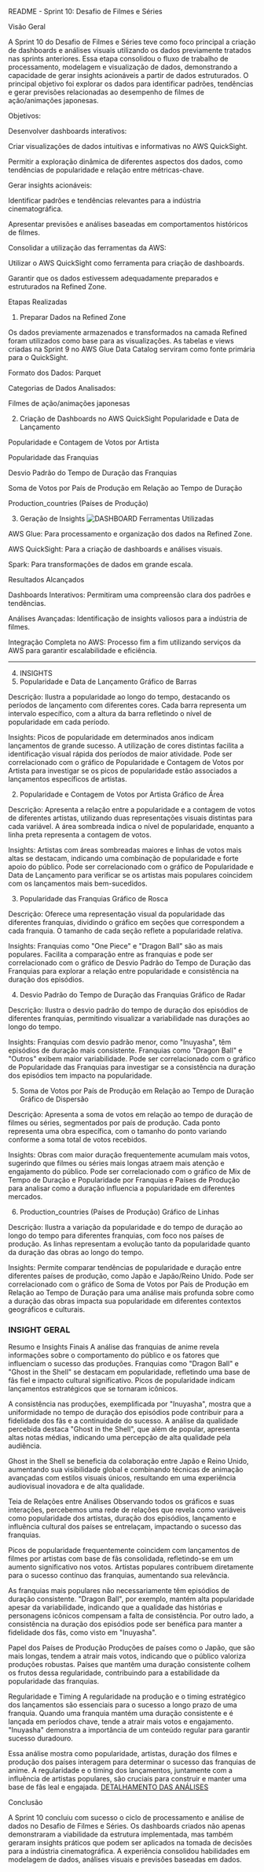 README - Sprint 10: Desafio de Filmes e Séries

Visão Geral

A Sprint 10 do Desafio de Filmes e Séries teve como foco principal a criação de dashboards e análises visuais utilizando os dados previamente tratados nas sprints anteriores. Essa etapa consolidou o fluxo de trabalho de processamento, modelagem e visualização de dados, demonstrando a capacidade de gerar insights acionáveis a partir de dados estruturados. O principal objetivo foi explorar os dados para identificar padrões, tendências e gerar previsões relacionadas ao desempenho de filmes de ação/animações japonesas.

Objetivos:

Desenvolver dashboards interativos:

Criar visualizações de dados intuitivas e informativas no AWS QuickSight.

Permitir a exploração dinâmica de diferentes aspectos dos dados, como tendências de popularidade e relação entre métricas-chave.

Gerar insights acionáveis:

Identificar padrões e tendências relevantes para a indústria cinematográfica.

Apresentar previsões e análises baseadas em comportamentos históricos de filmes.

Consolidar a utilização das ferramentas da AWS:

Utilizar o AWS QuickSight como ferramenta para criação de dashboards.

Garantir que os dados estivessem adequadamente preparados e estruturados na Refined Zone.

Etapas Realizadas

1. Preparar Dados na Refined Zone

Os dados previamente armazenados e transformados na camada Refined foram utilizados como base para as visualizações. As tabelas e views criadas na Sprint 9 no AWS Glue Data Catalog serviram como fonte primária para o QuickSight.

Formato dos Dados: Parquet

Categorias de Dados Analisados:

Filmes de ação/animações japonesas

2. Criação de Dashboards no AWS QuickSight
Popularidade e Data de Lançamento

Popularidade e Contagem de Votos por Artista

Popularidade das Franquias

Desvio Padrão do Tempo de Duração das Franquias

Soma de Votos por País de Produção em Relação ao Tempo de Duração

Production_countries (Países de Produção)

3. Geração de Insights
![DASHBOARD](./Folha_1_2024-12-27T13_49_09_page-0001%20(1).jpg)
Ferramentas Utilizadas

AWS Glue: Para processamento e organização dos dados na Refined Zone.

AWS QuickSight: Para a criação de dashboards e análises visuais.

Spark: Para transformações de dados em grande escala.

Resultados Alcançados

Dashboards Interativos: Permitiram uma compreensão clara dos padrões e tendências.

Análises Avançadas: Identificação de insights valiosos para a indústria de filmes.

Integração Completa no AWS: Processo fim a fim utilizando serviços da AWS para garantir escalabilidade e eficiência.


------------------------------------------------------------------------------------------------------------------------------------

4. INSIGHTS
1. Popularidade e Data de Lançamento
Gráfico de Barras

Descrição: Ilustra a popularidade ao longo do tempo, destacando os períodos de lançamento com diferentes cores. Cada barra representa um intervalo específico, com a altura da barra refletindo o nível de popularidade em cada período.

Insights: Picos de popularidade em determinados anos indicam lançamentos de grande sucesso. A utilização de cores distintas facilita a identificação visual rápida dos períodos de maior atividade. Pode ser correlacionado com o gráfico de Popularidade e Contagem de Votos por Artista para investigar se os picos de popularidade estão associados a lançamentos específicos de artistas.

2. Popularidade e Contagem de Votos por Artista
Gráfico de Área

Descrição: Apresenta a relação entre a popularidade e a contagem de votos de diferentes artistas, utilizando duas representações visuais distintas para cada variável. A área sombreada indica o nível de popularidade, enquanto a linha preta representa a contagem de votos.

Insights: Artistas com áreas sombreadas maiores e linhas de votos mais altas se destacam, indicando uma combinação de popularidade e forte apoio do público. Pode ser correlacionado com o gráfico de Popularidade e Data de Lançamento para verificar se os artistas mais populares coincidem com os lançamentos mais bem-sucedidos.

3. Popularidade das Franquias
Gráfico de Rosca

Descrição: Oferece uma representação visual da popularidade das diferentes franquias, dividindo o gráfico em seções que correspondem a cada franquia. O tamanho de cada seção reflete a popularidade relativa.

Insights: Franquias como "One Piece" e "Dragon Ball" são as mais populares. Facilita a comparação entre as franquias e pode ser correlacionado com o gráfico de Desvio Padrão do Tempo de Duração das Franquias para explorar a relação entre popularidade e consistência na duração dos episódios.

4. Desvio Padrão do Tempo de Duração das Franquias
Gráfico de Radar

Descrição: Ilustra o desvio padrão do tempo de duração dos episódios de diferentes franquias, permitindo visualizar a variabilidade nas durações ao longo do tempo.

Insights: Franquias com desvio padrão menor, como "Inuyasha", têm episódios de duração mais consistente. Franquias como "Dragon Ball" e "Outros" exibem maior variabilidade. Pode ser correlacionado com o gráfico de Popularidade das Franquias para investigar se a consistência na duração dos episódios tem impacto na popularidade.

5. Soma de Votos por País de Produção em Relação ao Tempo de Duração
Gráfico de Dispersão

Descrição: Apresenta a soma de votos em relação ao tempo de duração de filmes ou séries, segmentados por país de produção. Cada ponto representa uma obra específica, com o tamanho do ponto variando conforme a soma total de votos recebidos.

Insights: Obras com maior duração frequentemente acumulam mais votos, sugerindo que filmes ou séries mais longas atraem mais atenção e engajamento do público. Pode ser correlacionado com o gráfico de Mix de Tempo de Duração e Popularidade por Franquias e Países de Produção para analisar como a duração influencia a popularidade em diferentes mercados.

6. Production_countries (Países de Produção)
Gráfico de Linhas

Descrição: Ilustra a variação da popularidade e do tempo de duração ao longo do tempo para diferentes franquias, com foco nos países de produção. As linhas representam a evolução tanto da popularidade quanto da duração das obras ao longo do tempo.

Insights: Permite comparar tendências de popularidade e duração entre diferentes países de produção, como Japão e Japão/Reino Unido. Pode ser correlacionado com o gráfico de Soma de Votos por País de Produção em Relação ao Tempo de Duração para uma análise mais profunda sobre como a duração das obras impacta sua popularidade em diferentes contextos geográficos e culturais.

### INSIGHT GERAL
 Resumo e Insights Finais
A análise das franquias de anime revela informações sobre o comportamento do público e os fatores que influenciam o sucesso das produções. Franquias como "Dragon Ball" e "Ghost in the Shell" se destacam em popularidade, refletindo uma base de fãs fiel e impacto cultural significativo. Picos de popularidade indicam lançamentos estratégicos que se tornaram icônicos.

A consistência nas produções, exemplificada por "Inuyasha", mostra que a uniformidade no tempo de duração dos episódios pode contribuir para a fidelidade dos fãs e a continuidade do sucesso. A análise da qualidade percebida destaca "Ghost in the Shell", que além de popular, apresenta altas notas médias, indicando uma percepção de alta qualidade pela audiência.

Ghost in the Shell se beneficia da colaboração entre Japão e Reino Unido, aumentando sua visibilidade global e combinando técnicas de animação avançadas com estilos visuais únicos, resultando em uma experiência audiovisual inovadora e de alta qualidade.

Teia de Relações entre Análises
Observando todos os gráficos e suas interações, percebemos uma rede de relações que revela como variáveis como popularidade dos artistas, duração dos episódios, lançamento e influência cultural dos países se entrelaçam, impactando o sucesso das franquias.

Picos de popularidade frequentemente coincidem com lançamentos de filmes por artistas com base de fãs consolidada, refletindo-se em um aumento significativo nos votos. Artistas populares contribuem diretamente para o sucesso contínuo das franquias, aumentando sua relevância.

As franquias mais populares não necessariamente têm episódios de duração consistente. "Dragon Ball", por exemplo, mantém alta popularidade apesar da variabilidade, indicando que a qualidade das histórias e personagens icônicos compensam a falta de consistência. Por outro lado, a consistência na duração dos episódios pode ser benéfica para manter a fidelidade dos fãs, como visto em "Inuyasha".

Papel dos Países de Produção
Produções de países como o Japão, que são mais longas, tendem a atrair mais votos, indicando que o público valoriza produções robustas. Países que mantêm uma duração consistente colhem os frutos dessa regularidade, contribuindo para a estabilidade da popularidade das franquias.

Regularidade e Timing
A regularidade na produção e o timing estratégico dos lançamentos são essenciais para o sucesso a longo prazo de uma franquia. Quando uma franquia mantém uma duração consistente e é lançada em períodos chave, tende a atrair mais votos e engajamento. "Inuyasha" demonstra a importância de um conteúdo regular para garantir sucesso duradouro.

Essa análise mostra como popularidade, artistas, duração dos filmes e produção dos países interagem para determinar o sucesso das franquias de anime. A regularidade e o timing dos lançamentos, juntamente com a influência de artistas populares, são cruciais para construir e manter uma base de fãs leal e engajada.
[DETALHAMENTO DAS ANÁLISES](./StorytellingSPRINT10.pdf)

Conclusão

A Sprint 10 concluiu com sucesso o ciclo de processamento e análise de dados no Desafio de Filmes e Séries. Os dashboards criados não apenas demonstraram a viabilidade da estrutura implementada, mas também geraram insights práticos que podem ser aplicados na tomada de decisões para a indústria cinematográfica. A experiência consolidou habilidades em modelagem de dados, análises visuais e previsões baseadas em dados.